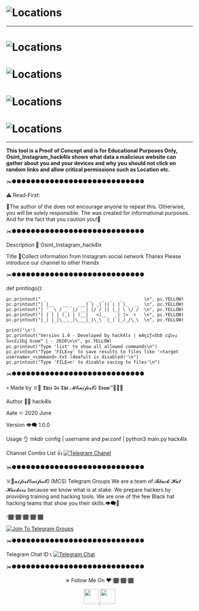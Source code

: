 # ![Locations](https://github.com/attakercyebr/haxk4lx_toolkit/blob/master/levlogo.png) 

**********************************************************

# ![Locations](https://github.com/attakercyebr/Osint_Instagram_hack4lx/blob/master/1.png) 


# ![Locations](https://github.com/attakercyebr/Osint_Instagram_hack4lx/blob/master/2.png) 


# ![Locations](https://github.com/attakercyebr/Osint_Instagram_hack4lx/blob/master/3.png) 


# ![Locations](https://github.com/attakercyebr/Osint_Instagram_hack4lx/blob/master/4.png) 


**********************************************************

**This tool is a Proof of Concept and is for Educational Purposes Only, Osint_Instagram_hack4lx shows what data a malicious website can gather about you and your devices and why you should not click on random links and allow critical permissions such as Location etc.**

✂️●●●●●●●●●●●●●●●●●●●●●●●●●●●●

⚠️ Read-First:

🔞The author of the does not encourage anyone to repeat this. Otherwise, you will be solely responsible. The was created for informational purposes. And for the fact that you caution you!🙏

✂️●●●●●●●●●●●●●●●●●●●●●●●●●●●●

Description 👀 Osint_Instagram_hack4lx

Title 📌Collect information from Instagram social network
Thanks
Please introduce our channel to other friends

✂️●●●●●●●●●●●●●●●●●●●●●●●●●●●●


def printlogo():

    pc.printout(" _                _    _  _   _        \n", pc.YELLOW)     
    pc.printout("| |__   __ _  ___| | _| || | | |_  __  \n", pc.YELLOW)
    pc.printout("| '_ \ / _` |/ __| |/ / || |_| \ \/ /  \n", pc.YELLOW)
    pc.printout("| | | | (_| | (__|   <|__   _| |>  <   \n", pc.YELLOW)
    pc.printout("|_| |_|\__,_|\___|_|\_\  |_| |_/_/\_\  \n", pc.YELLOW)
                                     
    print('\n')
    pc.printout("Version 1.0 - Developed by hack4lx | ʍ4ղíƒҽՏԵ0 ϲվҍҽɾ ՏҽϲմɾíԵվ Եҽɑʍ™ | - 2020\n\n", pc.YELLOW)
    pc.printout("Type 'list' to show all allowed commands\n")
    pc.printout("Type 'FILE=y' to save results to files like '<target username>_<command>.txt (deafult is disabled)'\n")
    pc.printout("Type 'FILE=n' to disable saving to files'\n")                                                                               
                                                                                      
✂️●●●●●●●●●●●●●●●●●●●●●●●●●●●●


💀 Made by ☠️👊 𝕿𝖍𝖎𝖘 𝕴𝖘 𝕿𝖍𝖊 𝓜4𝓷𝓲𝓯𝓮𝓼𝓽0 𝕿𝖊𝖆𝖒™💪🏴‍☠️

Author 🏴‍☠️ hack4lx

Aate ♾ 2020 June

Version 👁‍🗨 1.0.0

Usage 👌 mkdir config | username and pw.conf | python3 main.py  hack4lx


Channel  Combo List 👍  [![Telegram Chanel](https://img.shields.io/badge/chat%20on-Telegram-blue.svg)](https://t.me/hack4lxCombo)


✂️●●●●●●●●●●●●●●●●●●●●●●●●●●●●

☠️👊𝓷𝓲𝓯𝓮𝓼𝓽4𝓷𝓲𝓯𝓮𝓼𝓽0 (MCS) Telegram Groups We are a team of  𝓑𝓵𝓪𝓬𝓴  𝓗𝓪𝓽  𝓗𝓪𝓬𝓴𝓮𝓻𝓼  because we know what is at stake. We prepare hackers by providing training and hacking tools. We are one of the few Black hat hacking teams that show you their skills.👁‍🗨💪

👇🏾👇🏾👇🏾👇🏾👇🏾

[![Join To Telegram Groups](https://img.shields.io/badge/chat%20on-Telegram-blue.svg)](https://t.me/M4nifest0)

✂️●●●●●●●●●●●●●●●●●●●●●●●●●●●●

Telegram Chat ID 📞 [![Telegram Chat](https://img.shields.io/badge/chat%20on-Telegram-blue.svg)](https://t.me/hack4lx)

✂️●●●●●●●●●●●●●●●●●●●●●●●●●●●●

<p align="center">
  ✯ Follow Me On ♥️👇🏾👇🏾👇🏾
</p>
<p align="center">
  <a href="https://www.youtube.com/channel/UC73xXDVwfS8mE4ExtOg63sw/videos?view_as=subscriber">
    <img src="https://encrypted-tbn0.gstatic.com/images?q=tbn:ANd9GcQIe0KA-4U2wilfj3CwcetOZYjaXr_C6bh5b9Xp3eDfeATwkhn82b70ELBt&s" width="40" height="40">
  </a>
  <a href="https://t.me/M4nifest0">
    <img src="https://encrypted-tbn0.gstatic.com/images?q=tbn:ANd9GcRnOo5m2bMLsKVd9-ZjGf0xl0SAVqj9Fgxvu89_iu24qUcWQJ-X_1lvI5yOIA&s" width="40" height="40">
</p>

